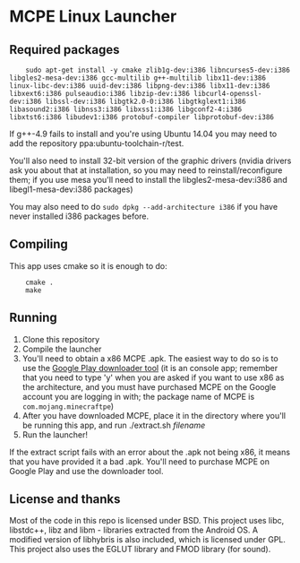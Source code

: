 MCPE Linux Launcher
===================

## Required packages

```
    sudo apt-get install -y cmake zlib1g-dev:i386 libncurses5-dev:i386 libgles2-mesa-dev:i386 gcc-multilib g++-multilib libx11-dev:i386 linux-libc-dev:i386 uuid-dev:i386 libpng-dev:i386 libx11-dev:i386 libxext6:i386 pulseaudio:i386 libzip-dev:i386 libcurl4-openssl-dev:i386 libssl-dev:i386 libgtk2.0-0:i386 libgtkglext1:i386 libasound2:i386 libnss3:i386 libxss1:i386 libgconf2-4:i386 libxtst6:i386 libudev1:i386 protobuf-compiler libprotobuf-dev:i386
```

If g++-4.9 fails to install and you're using Ubuntu 14.04 you may need to add the repository ppa:ubuntu-toolchain-r/test.

You'll also need to install 32-bit version of the graphic drivers (nvidia drivers ask you about that at installation, so
you may need to reinstall/reconfigure them; if you use mesa you'll need to install the libgles2-mesa-dev:i386 and
libegl1-mesa-dev:i386 packages)

You may also need to do `sudo dpkg --add-architecture i386` if you have never installed i386 packages before.

## Compiling
This app uses cmake so it is enough to do:

```
    cmake .
    make
```

## Running
1. Clone this repository
2. Compile the launcher
3. You'll need to obtain a x86 MCPE .apk. The easiest way to do so is to use the
[Google Play downloader tool](https://github.com/MCMrARM/Google-Play-API) (it is an console app; remember that
you need to type 'y' when you are asked if you want to use x86 as the architecture, and you must have purchased MCPE
on the Google account you are logging in with; the package name of MCPE is `com.mojang.minecraftpe`)
4. After you have downloaded MCPE, place it in the directory where you'll be running this app, and run ./extract.sh _filename_
5. Run the launcher!

If the extract script fails with an error about the .apk not being x86, it means that you have provided it a bad .apk.
You'll need to purchase MCPE on Google Play and use the downloader tool.

## License and thanks
Most of the code in this repo is licensed under BSD. This project uses libc, libstdc++, libz and libm - libraries
extracted from the Android OS. A modified version of libhybris is also included, which is licensed under GPL. This project
also uses the EGLUT library and FMOD library (for sound).
